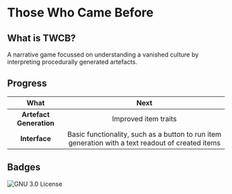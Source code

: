 # Those Who Came Before

## What is TWCB?

A narrative game focussed on understanding a vanished culture by interpreting procedurally generated artefacts.

## Progress

| What | Next |
| :---: | :---: |
| **Artefact Generation** | Improved item traits |
| **Interface** | Basic functionality, such as a button to run item generation with a text readout of created items |

## Badges

![GNU 3.0 License](https://img.shields.io/badge/license-GNU_General_Public_License_3.0-pink)
